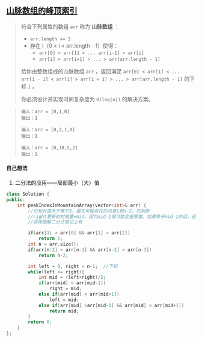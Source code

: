 ## [山脉数组的峰顶索引](https://leetcode.cn/problems/peak-index-in-a-mountain-array/)

> 符合下列属性的数组 `arr` 称为 **山脉数组** ：
>
> - `arr.length >= 3`
> - 存在 i（0 < i < arr.length - 1）使得： 
>   - `arr[0] < arr[1] < ... arr[i-1] < arr[i] `
>   - `arr[i] > arr[i+1] > ... > arr[arr.length - 1]`
>
> 给你由整数组成的山脉数组 `arr` ，返回满足 `arr[0] < arr[1] < ... arr[i - 1] < arr[i] > arr[i + 1] > ... > arr[arr.length - 1]` 的下标 `i` 。
>
> 你必须设计并实现时间复杂度为 `O(log(n))` 的解决方案。

> ```
> 输入：arr = [0,1,0]
> 输出：1
> ```
>
> ```
> 输入：arr = [0,2,1,0]
> 输出：1
> ```
>
> ```
> 输入：arr = [0,10,5,2]
> 输出：1
> ```



#### 自己想法

1. 二分法的应用——局部最小（大）值

```c++
class Solution {
public:
    int peakIndexInMountainArray(vector<int>& arr) {
        //已知长度大于等于3，最先可能存在的点是1和n-2，先判断
        //right更新的时候要=mid，因为mid-1很可能会是答案，如果等于mid-1的话，还会去左边寻找
        //具体图解二分法笔记上有

        if(arr[1] > arr[0] && arr[1] > arr[2])
            return 1;
        int n = arr.size();
        if(arr[n-2] > arr[n-1] && arr[n-2] > arr[n-3])
            return n-2;

        int left = 0, right = n-1;  //下标
        while(left <= right){
            int mid = (left+right)/2;
            if(arr[mid] < arr[mid-1])
                right = mid;
            else if(arr[mid] < arr[mid+1])
                left = mid;
            else if(arr[mid] >arr[mid-1] && arr[mid] > arr[mid+1])
                return mid;
        }
        return 0;
    }
};
```

